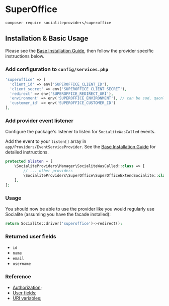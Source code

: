 # SuperOffice

```bash
composer require socialiteproviders/superoffice
```

## Installation & Basic Usage

Please see the [Base Installation Guide](https://socialiteproviders.com/usage/), then follow the provider specific instructions below.

### Add configuration to `config/services.php`

```php
'superoffice' => [    
  'client_id' => env('SUPEROFFICE_CLIENT_ID'),  
  'client_secret' => env('SUPEROFFICE_CLIENT_SECRET'),  
  'redirect' => env('SUPEROFFICE_REDIRECT_URI'),
  'environment' => env('SUPEROFFICE_ENVIRONMENT'), // can be sod, qaonline or online depending on your apps approval stage
  'customer_id' => env('SUPEROFFICE_CUSTOMER_ID') 
],
```

### Add provider event listener

Configure the package's listener to listen for `SocialiteWasCalled` events.

Add the event to your `listen[]` array in `app/Providers/EventServiceProvider`. See the [Base Installation Guide](https://socialiteproviders.com/usage/) for detailed instructions.

```php
protected $listen = [
    \SocialiteProviders\Manager\SocialiteWasCalled::class => [
        // ... other providers
        \SocialiteProviders\SuperOffice\SuperOfficeExtendSocialite::class.'@handle',
    ],
];
```

### Usage

You should now be able to use the provider like you would regularly use Socialite (assuming you have the facade installed):

```php
return Socialite::driver('superoffice')->redirect();
```

### Returned user fields

- `id`
- `name`
- `email`
- `username`

### Reference

- [Authorization](https://community.superoffice.com/documentation/sdk/SO.NetServer.Web.Services/html/Reference-WebAPI-Authentication-Online.htm);
- [User fields](https://community.superoffice.com/documentation/sdk/SO.NetServer.Web.Services/html/v1User_GetCurrentPrincipal.htm);
- [URI variables](https://community.superoffice.com/en/developer/create-apps/overview/application-environments/);
